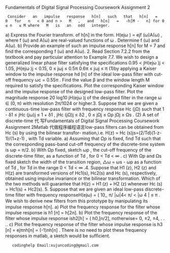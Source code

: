  Fundamentals of Digital Signal Processing Coursework Assignment 2

     Consider   an   impulse   response   h[n]   such   that   h[n]   =   0   for   n   < 0 and n >   M   ,   and   h[n]   =   -h[M -   n] for 0 ≤ n   ≤ M where   M   is   an   odd   integer.

a) Express the Fourier transform. of h[n] in the form. H(ejω ) = ejf (ω)A(ω) , where f (ω) and A(ω) are real-valued functions of ω . Determine f (ω) and A(ω). b) Provide an example of such an impulse response h[n] for M = 7 and ﬁnd the corresponding f (ω) and A(ω). 2. Read Section 7.2.2 from the textbook and pay particular attention to Example 7.7. We wish to design a generalized linear phase ﬁlter satisfying the speciﬁcations 0.95 < jH(ejω )j < 1.05, jH(ejω )j < 0.15, 0 ≤ jωj ≤ 0.5π 0.6π ≤ jωj ≤ π (1)by applying a Kaiser window to the impulse response hd [n] of the ideal low-pass ﬁlter with cut- off frequency ωc = 0.55π . Find the value β and the window length M required to satisfy the speciﬁcations. Plot the corresponding Kaiser window and the impulse response of the designed low-pass ﬁlter. Plot the magnitude response 20 log10 jH(ejω )j of the designed ﬁlter in the range ω ∈ (0, π) with resolution 2π/1024 or higher.3. Suppose that we are given a continuous-time low-pass ﬁlter with frequency response Hc (jΩ) such that 1 - δ1 ≤ jHc (jω)j ≤ 1 + δ1 , jHc (jΩ)j ≤ δ2 , 0 ≤ jΩj ≤ Ωp jΩj ≥ Ωs . (2) A set of discrete-time 代 写Fundamentals of Digital Signal Processing Coursework Assignment 2Matlab 代做程序编程语言low-pass ﬁlters can be obtained from Hc (s) by using the bilinear transfor- mation,i.e. H(z) = Hc (s)js=(2/Td)(1-z-1)/(1+z-1) , with Td variable. a) Assuming that Ωp is ﬁxed, ﬁnd Td such that the corresponding pass-band cut-off frequency of the discrete-time system is ωp = π/2. b) With Ωp ﬁxed, sketch ωp , the cut-off frequency of the discrete-time ﬁlter, as a function of Td , for 0 < Td < ∞ . c) With Ωp and Ωs ﬁxed sketch the width of the transition region, △ω = ωs - ωp as a function of Td , for Td in the range 0 < Td < ∞ .4. Suppose that H1 (z), H2 (z) and H(z) are transformed versions of Hc1(s), Hc2(s) and Hc (s), respectively, obtained using impulse invariance or the bilinear transformation. Which of the two methods will guarantee that H(z) = H1 (z) + H2 (z) whenever Hc (s) = Hc1(s) + Hc2(s). 5. Suppose that we are given an ideal low-pass discrete-time ﬁlter with frequency responseH(ejω) = ( 10,, π/ |ω|4< π/ < |ω 4 | ≤ π . We wish to derive new ﬁlters from this prototype by manipulating its impulse response h[n]. a) Plot the frequency response for the ﬁlter whose impulse response is h1 [n] = h[2n]. b) Plot the frequency response of the ﬁlter whose impulse response ish2[h] = ( h0,[n/2], notherwise= 0, ±2, ±4, . . .. c) Plot the frequency response of the ﬁlter whose impulse response is h3 [n] = ejπnh[n] = (-1)nh[n] . There is no need to plot these frequency responses in matlab, a sketch would be sufﬁcient.

       codinghelp Email:xujuncoding@gmail.com
